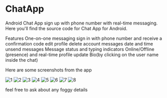 # ChatApp
Android Chat App sign up with phone number with real-time messaging.
Here you'll find the source code for Chat App for Android.

Features
One-on-one messaging
sign in with phone number and receive a confirmation code
edit profile
delete account
messages date and time
unsend messages
Message status and typing indicators
Online/Offline (presence) and real-time profile update
Bio(by clicking on the user name inside the chat)

Here are some screenshots from the app

![1](https://user-images.githubusercontent.com/97782768/175160642-ea0159b7-57a7-40c3-91c7-46d2da3e570d.jpg)
![2](https://user-images.githubusercontent.com/97782768/175160685-daa81ffb-8712-4e49-bef5-a7564016bfbe.jpg)
![3](https://user-images.githubusercontent.com/97782768/175160739-5b581940-f744-476f-826e-c3b8a05548f4.jpg)
![4](https://user-images.githubusercontent.com/97782768/175160752-f921572b-d3ab-45d2-8676-e13925e6f5f9.jpg)
![5](https://user-images.githubusercontent.com/97782768/175160763-74dcc6c6-121b-460d-83f9-102246adc127.jpg)
![6](https://user-images.githubusercontent.com/97782768/175160775-9b03fec0-7820-4ba3-acdc-3fa7930b57a1.jpg)
![7](https://user-images.githubusercontent.com/97782768/175160788-a67220bb-edfa-4494-9d4d-bd21bef24e8a.jpg)
![8](https://user-images.githubusercontent.com/97782768/175160796-794ca5d6-ff8f-4711-a78a-b386ccea6615.jpg)


feel free to ask about any foggy details
